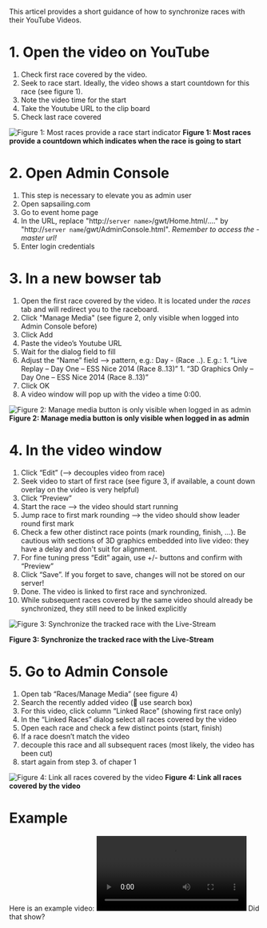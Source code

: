 This articel provides a short guidance of how to synchronize races with their YouTube Videos.

# 1. Open the video on YouTube
  1. Check first race covered by the video.
  2. Seek to race start. Ideally, the video shows a start countdown for this race (see figure 1).
  3. Note the video time for the start
  4. Take the Youtube URL to the clip board
  5. Check last race covered

![Figure 1: Most races provide a race start indicator](https://s3-eu-west-1.amazonaws.com/media.sapsailing.com/wiki/how%20to/linking%20race%20videos/start_race_indicator.png)
**Figure 1: Most races provide a countdown which indicates when the race is going to start**

# 2. Open Admin Console
  1. This step is necessary to elevate you as admin user
  2. Open sapsailing.com
  3. Go to event home page
  4. In the URL, replace "http://`server name>`/gwt/Home.html/...." by "http://`server name`/gwt/AdminConsole.html". _Remember to access the -master url!_
  5. Enter login credentials

# 3. In a new bowser tab
  1. Open the first race covered by the video. It is located under the _races_ tab and will redirect you to the raceboard.
  2. Click "Manage Media" (see figure 2, only visible when logged into Admin Console before)
  3. Click Add
  4. Paste the video’s Youtube URL
  5. Wait for the dialog field to fill
  6. Adjust the “Name” field --> pattern, e.g.: <short title> Day <X> - <event short name> <year> (Race <first race>..<last race>). E.g.:
    1. “Live Replay – Day One – ESS Nice 2014 (Race 8..13)”
    1. “3D Graphics Only – Day One – ESS Nice 2014 (Race 8..13)”
  7. Click OK
  8. A video window will pop up with the video a time 0:00.

![Figure 2: Manage media button is only visible when logged in as admin](https://s3-eu-west-1.amazonaws.com/media.sapsailing.com/wiki/how%20to/linking%20race%20videos/manage-media-btn.png)
**Figure 2: Manage media button is only visible when logged in as admin**

# 4. In the video window
  1. Click “Edit” (--> decouples video from race)
  2. Seek video to start of first race (see figure 3, if available, a count down overlay on the video is very helpful)
  3. Click “Preview”
  4. Start the race --> the video should start running
  5. Jump race to first mark rounding --> the video should show leader round first mark
  6. Check a few other distinct race points (mark rounding, finish, …). Be cautious with sections of 3D graphics embedded into live video: they have a delay and don't suit for alignment.
  7. For fine tuning press “Edit” again, use +/- buttons and confirm with “Preview”
  8. Click “Save”. If you forget to save, changes will not be stored on our server!
  9. Done. The video is linked to first race and synchronized.
 10. While subsequent races covered by the same video should already be synchronized, they still need to be linked explicitly

![Figure 3: Synchronize the tracked race with the Live-Stream](https://s3-eu-west-1.amazonaws.com/media.sapsailing.com/wiki/how%20to/linking%20race%20videos/sync_races.png)

**Figure 3: Synchronize the tracked race with the Live-Stream**

# 5. Go to Admin Console
  1. Open tab “Races/Manage Media” (see figure 4)
  2. Search the recently added video ( use search box)
  3. For this video, click column “Linked Race” (showing first race only)
  4. In the “Linked Races” dialog select all races covered by the video
  5. Open each race and check a few distinct points (start, finish)
  6. If a race doesn’t match the video
  7. decouple this race and all subsequent races (most likely, the video has been cut)
  8. start again from step 3. of chaper 1

![Figure 4: Link all races covered by the video](https://s3-eu-west-1.amazonaws.com/media.sapsailing.com/wiki/how%20to/linking%20race%20videos/multi_sync.png)
**Figure 4: Link all races covered by the video**

# Example

Here is an example video:
<video control src="https://sapsailing-documentation.s3-eu-west-1.amazonaws.com/adminconsole/Advanced+Topics/Leaderboard+Group+explained.mp4" type="video/mp4">
  Your browser does not support the video tag.
</video>
Did that show?